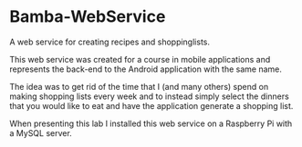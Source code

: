 # Bamba-WebService
A web service for creating recipes and shoppinglists.

This web service was created for a course in mobile applications and represents the back-end to the Android 
application with the same name.

The idea was to get rid of the time that I (and many others) spend on making shopping lists every week and 
to instead simply select the dinners that you would like to eat and have the application generate a 
shopping list. 

When presenting this lab I installed this web service on a Raspberry Pi with a MySQL server.
